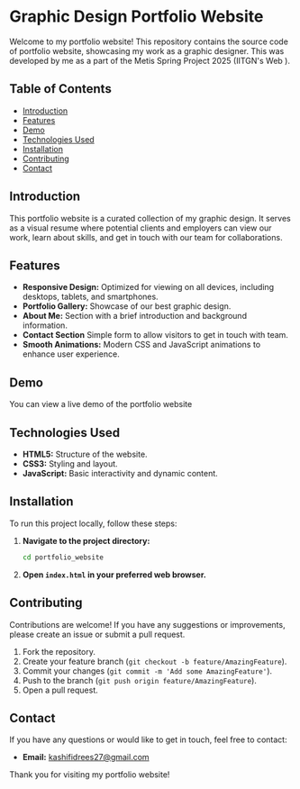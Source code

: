 # Graphic Design Portfolio Website

Welcome to my portfolio website! This repository contains the source code of portfolio website, showcasing my work as a graphic designer.
This was developed by me as a part of the Metis Spring Project 2025 (IITGN's Web ).

## Table of Contents

- [Introduction](#introduction)
- [Features](#features)
- [Demo](#demo)
- [Technologies Used](#technologies-used)
- [Installation](#installation)
- [Contributing](#contributing)
- [Contact](#contact)

## Introduction

This portfolio website is a curated collection of my graphic design. It serves as a visual resume where potential clients and employers can view our work, learn about skills, and get in touch with our team for collaborations.

## Features

- **Responsive Design:** Optimized for viewing on all devices, including desktops, tablets, and smartphones.
- **Portfolio Gallery:** Showcase of our best graphic design.
- **About Me:** Section with a brief introduction and background information.
- **Contact Section** Simple form to allow visitors to get in touch with team.
- **Smooth Animations:** Modern CSS and JavaScript animations to enhance user experience.

## Demo

You can view a live demo of the portfolio website 

## Technologies Used

- **HTML5:** Structure of the website.
- **CSS3:** Styling and layout.
- **JavaScript:** Basic interactivity and dynamic content.

## Installation

To run this project locally, follow these steps:


1. **Navigate to the project directory:**
    ```sh
    cd portfolio_website
    ```
2. **Open `index.html` in your preferred web browser.**

## Contributing

Contributions are welcome! If you have any suggestions or improvements, please create an issue or submit a pull request.

1. Fork the repository.
2. Create your feature branch (`git checkout -b feature/AmazingFeature`).
3. Commit your changes (`git commit -m 'Add some AmazingFeature'`).
4. Push to the branch (`git push origin feature/AmazingFeature`).
5. Open a pull request.

## Contact

If you have any questions or would like to get in touch, feel free to contact:

- **Email:** kashifidrees27@gmail.com

Thank you for visiting my portfolio website!
